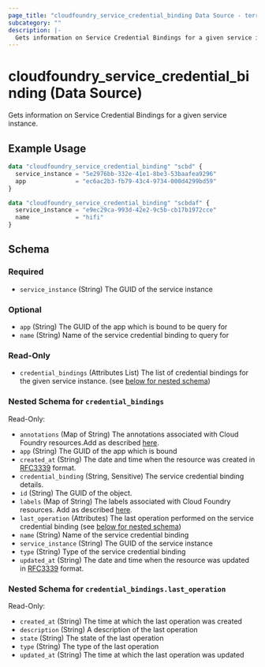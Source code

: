 ```yaml
---
page_title: "cloudfoundry_service_credential_binding Data Source - terraform-provider-cloudfoundry"
subcategory: ""
description: |-
  Gets information on Service Credential Bindings for a given service instance.
---
```


# cloudfoundry_service_credential_binding (Data Source)

Gets information on Service Credential Bindings for a given service instance.

## Example Usage

```terraform
data "cloudfoundry_service_credential_binding" "scbd" {
  service_instance = "5e2976bb-332e-41e1-8be3-53baafea9296"
  app              = "ec6ac2b3-fb79-43c4-9734-000d4299bd59"
}

data "cloudfoundry_service_credential_binding" "scbdaf" {
  service_instance = "e9ec29ca-993d-42e2-9c5b-cb17b1972cce"
  name             = "hifi"
}
```

<!-- schema generated by tfplugindocs -->
## Schema

### Required

- `service_instance` (String) The GUID of the service instance

### Optional

- `app` (String) The GUID of the app which is bound to be query for
- `name` (String) Name of the service credential binding to query for

### Read-Only

- `credential_bindings` (Attributes List) The list of credential bindings for the given service instance. (see [below for nested schema](#nestedatt--credential_bindings))

<a id="nestedatt--credential_bindings"></a>
### Nested Schema for `credential_bindings`

Read-Only:

- `annotations` (Map of String) The annotations associated with Cloud Foundry resources.Add as described [here](https://docs.cloudfoundry.org/adminguide/metadata.html#-view-metadata-for-an-object).
- `app` (String) The GUID of the app which is bound
- `created_at` (String) The date and time when the resource was created in [RFC3339](https://www.ietf.org/rfc/rfc3339.txt) format.
- `credential_binding` (String, Sensitive) The service credential binding details.
- `id` (String) The GUID of the object.
- `labels` (Map of String) The labels associated with Cloud Foundry resources. Add as described [here](https://docs.cloudfoundry.org/adminguide/metadata.html#-view-metadata-for-an-object).
- `last_operation` (Attributes) The last operation performed on the service credential binding (see [below for nested schema](#nestedatt--credential_bindings--last_operation))
- `name` (String) Name of the service credential binding
- `service_instance` (String) The GUID of the service instance
- `type` (String) Type of the service credential binding
- `updated_at` (String) The date and time when the resource was updated in [RFC3339](https://www.ietf.org/rfc/rfc3339.txt) format.

<a id="nestedatt--credential_bindings--last_operation"></a>
### Nested Schema for `credential_bindings.last_operation`

Read-Only:

- `created_at` (String) The time at which the last operation was created
- `description` (String) A description of the last operation
- `state` (String) The state of the last operation
- `type` (String) The type of the last operation
- `updated_at` (String) The time at which the last operation was updated